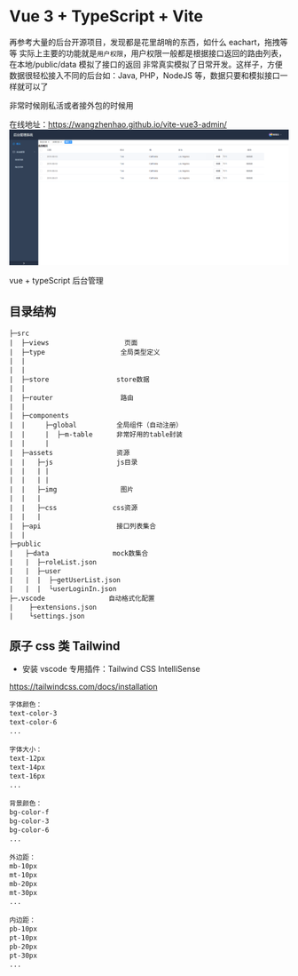 # Vue 3 + TypeScript + Vite

再参考大量的后台开源项目，发现都是花里胡哨的东西，如什么 eachart，拖拽等等
实际上主要的功能就是`用户权限`，用户权限一般都是根据接口返回的路由列表，在本地/public/data 模拟了接口的返回
非常真实模拟了日常开发。这样子，方便数据很轻松接入不同的后台如：Java, PHP，NodeJS 等，数据只要和模拟接口一样就可以了

非常时候刚私活或者接外包的时候用

在线地址：https://wangzhenhao.github.io/vite-vue3-admin/
![demo](https://github.com/WangZhenHao/vite-vue3-admin/raw/mvite-vue3-adminaster/public/img/1.jpg)

vue + typeScript 后台管理

## 目录结构

```
├─src
|  ├─views                   页面
|  ├─type                   全局类型定义
|  |
|  |
|  ├─store                 store数据
|  |
|  ├─router                 路由
|  |
|  ├─components
|  |     ├─global          全局组件（自动注册）
|  |     |  ├─m-table      非常好用的table封装
|  |     |
|  ├─assets                资源
|  |   ├─js                js目录
|  |   | |
|  |   | |
|  |   ├─img                图片
|  |   |
|  |   ├─css              css资源
|  |   |
|  ├─api                   接口列表集合
|  |
├─public
|   ├─data                mock数集合
|   |  ├─roleList.json
|   |  ├─user
|   |  |  ├─getUserList.json
|   |  |  └userLoginIn.json
├─.vscode                自动格式化配置
|    ├─extensions.json
|    └settings.json
```

## 原子 css 类 Tailwind

-   安装 vscode 专用插件：Tailwind CSS IntelliSense

https://tailwindcss.com/docs/installation

```
字体颜色：
text-color-3
text-color-6
...

字体大小：
text-12px
text-14px
text-16px
...

背景颜色：
bg-color-f
bg-color-3
bg-color-6
...

外边距：
mb-10px
mt-10px
mb-20px
mt-30px
...

内边距：
pb-10px
pt-10px
pb-20px
pt-30px
...

```
